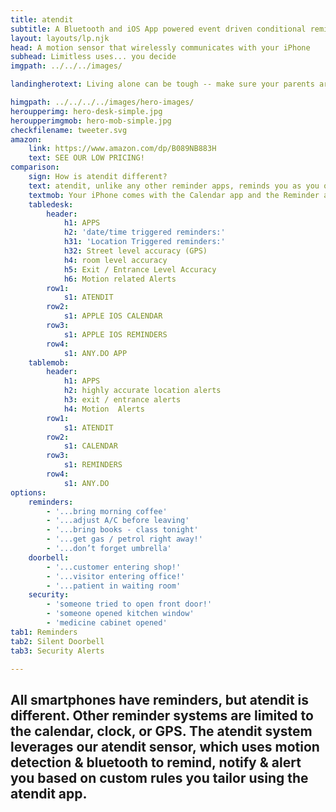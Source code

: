 ```yaml
---
title: atendit
subtitle: A Bluetooth and iOS App powered event driven conditional reminder, notification, and alert system.
layout: layouts/lp.njk
head: A motion sensor that wirelessly communicates with your iPhone
subhead: Limitless uses... you decide
imgpath: ../../../images/

landingherotext: Living alone can be tough -- make sure your parents are getting the atendit® they deserve! Use atendit® to help remind your parents to take their medicine, water the plants, and more!

himgpath: ../../../../images/hero-images/
heroupperimg: hero-desk-simple.jpg
heroupperimgmob: hero-mob-simple.jpg
checkfilename: tweeter.svg
amazon:
    link: https://www.amazon.com/dp/B089NB883H
    text: SEE OUR LOW PRICING!
comparison: 
    sign: How is atendit different?
    text: atendit, unlike any other reminder apps, reminds you as you open the door to leave your home, apartment or office.  Not based on clock time or outside GPS location as other reminders are, atendit reminds you “just in time”.  atendit uses a Sensor, a Bluetooth Low Energy Beacon, that detects movement and briefly transmits that the door has moved triggering the atendit app to immediately issues a Notification containing your reminder information.
    textmob: Your iPhone comes with the Calendar app and the Reminder app, which allows you to sync with your computer calendar and set reminders for yourself. There are other apps available from the Apple app store which do those things but add the ability to set an alert when the phone’s GPS detects a certain location. The atendit sensor enables accuracy that no one else offers.
    tabledesk:
        header: 
            h1: APPS
            h2: 'date/time triggered reminders:'
            h31: 'Location Triggered reminders:'
            h32: Street level accuracy (GPS)
            h4: room level accuracy
            h5: Exit / Entrance Level Accuracy
            h6: Motion related Alerts
        row1:
            s1: ATENDIT    
        row2:
            s1: APPLE IOS CALENDAR
        row3:
            s1: APPLE IOS REMINDERS
        row4:
            s1: ANY.DO APP
    tablemob:
        header:
            h1: APPS
            h2: highly accurate location alerts
            h3: exit / entrance alerts
            h4: Motion  Alerts
        row1:
            s1: ATENDIT    
        row2:
            s1: CALENDAR    
        row3:
            s1: REMINDERS    
        row4:
            s1: ANY.DO    
options:
    reminders:
        - '...bring morning coffee'
        - '...adjust A/C before leaving'
        - '...bring books - class tonight'
        - '...get gas / petrol right away!'
        - '...don’t forget umbrella'
    doorbell:
        - '...customer entering shop!'
        - '...visitor entering office!'
        - '...patient in waiting room'
    security:         
        - 'someone tried to open front door!'
        - 'someone opened kitchen window'
        - 'medicine cabinet opened'    
tab1: Reminders
tab2: Silent Doorbell
tab3: Security Alerts

---
```


## All smartphones have reminders, but atendit is different. Other reminder systems are limited to the calendar, clock, or GPS. The atendit system leverages our atendit sensor, which uses motion detection & bluetooth to remind, notify & alert you based on custom rules you tailor using the atendit app.